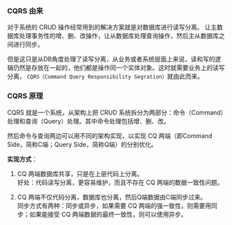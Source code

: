 ### CQRS 由来
对于系统的 CRUD 操作经常用到的解决方案就是对数据库进行读写分离。
让主数据库处理事务性的增、删、改操作，让从数据库处理查询操作，然后主从数据库之间进行同步。

但是这只是从DB角度处理了读写分离，从业务或者系统层面上来说，读和写的逻辑仍然是存放在一起的，他们都是操作同一个实体对象。这时就需要业务上的读写分离，
`CQRS（Command Query Responsibility Segration）`就由此而来。  


### CQRS 原理
CQRS 就是一个系统，从架构上把 CRUD 系统拆分为两部分：命令（Command）处理和查询（Query）处理。其中命令处理包括增、删、改。  

然后命令与查询两边可以用不同的架构实现，以实现 CQ 两端（即Command Side，简称C端；Query Side，简称Q端）的分别优化。  

**实现方式**：  
1. CQ 两端数据库共享，只是在上层代码上分离。  
好处：代码读写分离，更容易维护，而且不存在 CQ 两端的数据一致性问题。  

2. CQ 两端不仅代码分离，数据库也分离，然后Q端数据由C端同步过来。  
同步方式有两种：同步或异步，如果需要 CQ 两端的强一致性，则需要用同步；如果能接受 CQ 两端数据的最终一致性，则可以使用异步。
